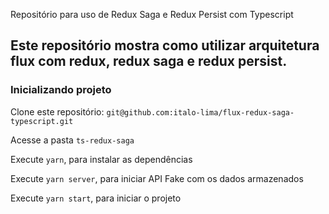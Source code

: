 Repositório para uso de Redux Saga e Redux Persist com Typescript

## Este repositório mostra como utilizar arquitetura flux com redux, redux saga e redux persist.

### Inicializando projeto

Clone este repositório: `git@github.com:italo-lima/flux-redux-saga-typescript.git`

Acesse a pasta `ts-redux-saga`

Execute `yarn`, para instalar as dependências

Execute `yarn server`, para iniciar API Fake com os dados armazenados

Execute `yarn start`, para iniciar o projeto
